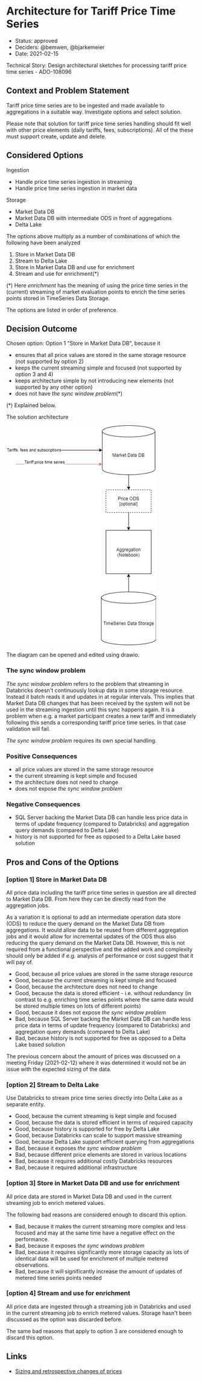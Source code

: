 # Architecture for Tariff Price Time Series

* Status: approved
* Deciders: @bemwen, @bjarkemeier
* Date: 2021-02-15

Technical Story: Design architectural sketches for processing tariff price time series - ADO-108096

## Context and Problem Statement

Tariff price time series are to be ingested and made available to aggregations in a suitable way. Investigate options and select solution.

Please note that solution for tariff price time series handling should fit well with other price elements (daily tariffs, fees, subscriptions). All of the these must support create, update and delete.

## Considered Options

Ingestion

* Handle price time series ingestion in streaming
* Handle price time series ingestion in market data

Storage

* Market Data DB
* Market Data DB with intermediate ODS in front of aggregations
* Delta Lake

The options above multiply as a number of combinations of which the following have been analyzed

1. Store in Market Data DB
2. Stream to Delta Lake
3. Store in Market Data DB and use for enrichment
4. Stream and use for enrichment(\*)

(\*) Here _enrichment_ has the meaning of using the price time series in the (current) streaming of market evaluation points to enrich the time series points stored in TimeSeries Data Storage.

The options are listed in order of preference.

## Decision Outcome

Chosen option: Option 1 "Store in Market Data DB", because it

* ensures that all price values are stored in the same storage resource (not supported by option 2)
* keeps the current streaming simple and focused (not supported by option 3 and 4)
* keeps architecture simple by not introducing new elements (not supported by any other option)
* does not have _the sync window problem_(*)

(*) Explained below.

The solution architecture

![Solution architecture](ADR-0002%20Charges%20-Price%20Architecture.png "Solution architecture")

The diagram can be opened and edited using drawio.

### The sync window problem

_The sync window problem_ refers to the problem that streaming in Databricks doesn't continuously lookup data in some storage resource. Instead it batch reads it and updates in at regular intervals. This implies that Market Data DB changes that has been received by the system will not be used in the streaming ingestion until this sync happens again. It is a problem when e.g. a market participant creates a new tariff and immediately following this sends a corresponding tariff price time series. In that case validation will fail.

_The sync window problem_ requires its own special handling.

### Positive Consequences <!-- optional -->

* all price values are stored in the same storage resource
* the current streaming is kept simple and focused
* the architecture does not need to change
* does not expose _the sync window problem_

### Negative Consequences <!-- optional -->

* SQL Server backing the Market Data DB can handle less price data in terms of update frequency (compared to Databricks) and aggregation query demands (compared to Delta Lake)
* history is not supported for free as opposed to a Delta Lake based solution

## Pros and Cons of the Options <!-- optional -->

### [option 1] Store in Market Data DB

All price data including the tariff price time series in question are all directed to Market Data DB. From here they can be directly read from the aggregation jobs.

As a variation it is optional to add an intermediate operation data store (ODS) to reduce the query demand on the Market Data DB from aggregations. It would allow data to be reused from different aggregation jobs and it would allow for incremental updates of the ODS thus also reducing the query demand on the Market Data DB. However, this is not required from a functional perspective and the added work and complexity  should only be added if e.g. analysis of performance or cost suggest that it will pay of.

* Good, because all price values are stored in the same storage resource
* Good, because the current streaming is kept simple and focused
* Good, because the architecture does not need to change
* Good, because the data is stored efficient - i.e. without redundancy (in contrast to e.g. enriching time series points where the same data would be stored multiple times on lots of different points)
* Good, because it does not expose _the sync window problem_
* Bad, because SQL Server backing the Market Data DB can handle less price data in terms of update frequency (compared to Databricks) and aggregation query demands (compared to Delta Lake)
* Bad, because history is not supported for free as opposed to a Delta Lake based solution

The previous concern about the amount of prices was discussed on a meeting Friday (2021-02-12) where it was determined it would not be an issue with the expected sizing of the data.

### [option 2] Stream to Delta Lake

Use Databricks to stream price time series directly into Delta Lake as a separate entity.

* Good, because the current streaming is kept simple and focused
* Good, because the data is stored efficient in terms of required capacity
* Good, because history is supported for free by Delta Lake
* Good, because Databricks can scale to support massive streaming
* Good, because Delta Lake support efficient querying from aggregations
* Bad, because it exposes _the sync window problem_
* Bad, because different price elements are stored in various locations
* Bad, because it requires additional costly Databricks resources
* Bad, because it required additional infrastructure

### [option 3] Store in Market Data DB and use for enrichment

All price data are stored in Market Data DB and used in the current streaming job to enrich metered values.

The following bad reasons are considered enough to discard this option.

* Bad, because it makes the current streaming more complex and less focused and may at the same time have a negative effect on the performance.
* Bad, because it exposes _the sync windows problem_
* Bad, because it requires significantly more storage capacity as lots of identical data will be used for enrichment of multiple metered observations.
* Bad, because it will significantly increase the amount of updates of metered time series points needed

### [option 4] Stream and use for enrichment

All price data are ingested through a streaming job in Databricks and used in the current streaming job to enrich metered values. Storage hasn't been discussed as the option was discarded before.

The same bad reasons that apply to option 3 are considered enough to discard this option.

## Links <!-- optional -->

* [Sizing and retrospective changes of prices](Charges%20domain/ADR-0001%20Charges%20-%20Sizing%20and%20retrospective%20changes%20of%20prices.md)
